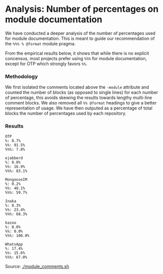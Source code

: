 # Analysis: Number of percentages on module documentation
We have conducted a deeper analysis of the number of percentages used for module documentation. This is meant to guide our recommendation of the `%%% % @format` module pragma.

From the empirical results below, it shows that while there is no explicit concensus, most projects prefer using `%%%` for module documentation, except for OTP which strongly favors `%%`.

### Methodology
We first isolated the comments located above the `-module` attribute and counted the number of blocks (as opposed to single lines)
for each number of percentage, this avoids skewing the results towards lengthy multi-line comment blocks. We also removed all `%% @format` headings to give a better representation of usage.
We have then outputed as a percentage of total blocks the number of percentages used by each repository.

### Results

```
OTP
%: 0.7%
%%: 91.5%
%%%: 7.8%

ejabberd
%: 0.0%
%%: 16.9%
%%%: 83.1%

MongooseIM
%: 0.2%
%%: 40.1%
%%%: 59.7%

Inaka
%: 8.3%
%%: 23.4%
%%%: 68.3%

kazoo
%: 0.0%
%%: 0.0%
%%%: 100.0%

WhatsApp
%: 17.4%
%%: 15.6%
%%%: 67.0%
```
Source: [./module_comments.sh](./module_comments.sh)

